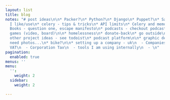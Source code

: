 ```yaml
---
layout: list
title: blog
notes: "# post ideas\n\n* Packer?\n* Python?\n* Django\n* Puppet?\n* Saas providers
  I like/use\n* celery - tips & tricks\n* API limits\n* Celery and memory issues\n\n*
  Books - question one, escape manifesto\n* podcasts - checkout podcast app.\n* Wired\n*
  games (video, board)\n\n* homelessness\n* donate-back\n* go outside\n* pay2browse\n*
  other project ideas - see todoist\n* podcast platform\n\n* graphic design work -
  need photos...\n* bike?\n\n* setting up a company - uk\n  - Companies house\n  -
  VAT\n  - Corporation Tax\n  - tools I am using internally\n  - \n"
pagination:
  enabled: true
menus: ''
menu:
  '':
    weight: 2
  sidebar:
    weight: 2

---
```

